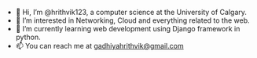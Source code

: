 - 👋 Hi, I’m @hrithvik123, a computer science at the University of Calgary.
- 👀 I’m interested in Networking, Cloud and everything related to the web.
- 🌱 I’m currently learning web development using Django framework in python.
- 📫 You can reach me at gadhiyahrithvik@gmail.com

<!---
hrithvik123/hrithvik123 is a ✨ special ✨ repository because its `README.md` (this file) appears on your GitHub profile.
You can click the Preview link to take a look at your changes.
--->
